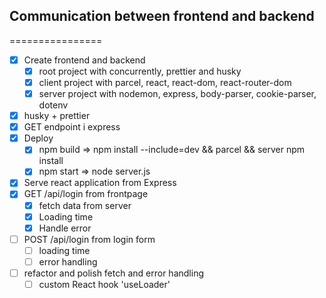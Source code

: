 ## Communication between frontend and backend
================
* [x] Create frontend and backend
  * [x] root project with concurrently, prettier and husky
  * [x] client project with parcel, react, react-dom, react-router-dom
  * [x] server project with nodemon, express, body-parser, cookie-parser, dotenv
* [x] husky + prettier
* [x] GET endpoint i express
* [x] Deploy
  * [x] npm build => npm install --include=dev && parcel && server npm install
  * [x] npm start => node server.js
* [x] Serve react application from Express
* [x] GET /api/login from frontpage
  * [x] fetch data from server
  * [x] Loading time
  * [x] Handle error
* [ ] POST /api/login from login form
  * [ ] loading time
  * [ ] error handling
* [ ] refactor and polish fetch and error handling
  * [ ] custom React hook 'useLoader'